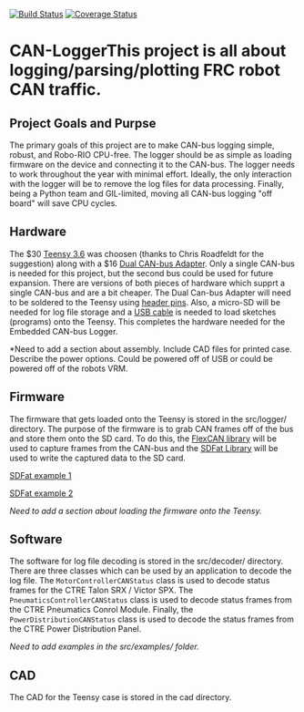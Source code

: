 [![Build Status](https://travis-ci.org/FRC4607/CAN-Logger.png?branch=master)](https://travis-ci.org/FRC4607/CAN-Logger)
[![Coverage Status](https://coveralls.io/repos/github/FRC4607/CAN-Logger/badge.svg?branch=master)](https://coveralls.io/github/FRC4607/CAN-Logger?branch=master)
# CAN-LoggerThis project is all about logging/parsing/plotting FRC robot CAN traffic. 

## Project Goals and Purpse
The primary goals of this project are to make CAN-bus logging simple, robust,
and Robo-RIO CPU-free.  The logger should be as simple as loading firmware on
the device and connecting it to the CAN-bus.  The logger needs to work
throughout the year with minimal effort.  Ideally, the only interaction with the
logger will be to remove the log files for data processing.  Finally, being a
Python team and GIL-limited, moving all CAN-bus logging "off board" will save
CPU cycles.

## Hardware
The $30 [Teensy 3.6](https://www.pjrc.com/teensy/) was choosen (thanks to Chris
Roadfeldt for the suggestion) along with a $16 [Dual CAN-bus Adapter](https://www.tindie.com/products/Fusion/dual-can-bus-adapter-for-teensy-35-36/).
Only a single CAN-bus is needed for this project, but the second bus could be
used for future expansion.  There are versions of both pieces of hardware which
supprt a single CAN-bus and are a bit cheaper.  The Dual Can-bus Adapter will
need to be soldered to the Teensy using
[header pins](https://www.pjrc.com/store/header_20x1.html).  Also, a micro-SD
will be needed for log file storage and a
[USB cable](https://www.pjrc.com/store/cable_usb_micro_b.html) is needed to load
sketches (programs) onto the Teensy.  This completes the hardware needed for the
Embedded CAN-bus Logger.

*Need to add a section about assembly.  Include CAD files for printed case.
Describe the power options.  Could be powered off of USB or could be powered off
of the robots VRM.

## Firmware
The firmware that gets loaded onto the Teensy is stored in the src/logger/
directory.  The purpose of the firmware is to grab CAN frames off of the bus and
store them onto the SD card.  To do this, the 
[FlexCAN library](https://github.com/collin80/FlexCAN_Library) will be used to
capture frames from the CAN-bus and the
[SDFat Library](https://github.com/greiman/SdFat) will be used to write the
captured data to the SD card.

[SDFat example 1](https://forum.pjrc.com/threads/40150-CAN-logger-and-SD-card-speed)

[SDFat example 2](https://forum.pjrc.com/threads/39158-Using-SdFat-to-acces-Teensy-3-6-SD-internal-card-(-amp-with-audio-board))

*Need to add a section about loading the firmware onto the Teensy.*

## Software
The software for log file decoding is stored in the src/decoder/ directory.
There are three classes which can be used by an application to decode the log
file.  The `MotorControllerCANStatus` class is used to decode status frames for
the CTRE Talon SRX / Victor SPX.  The `PneumaticsControllerCANStatus` class is
used to decode status frames from the CTRE Pneumatics Conrol Module.  Finally,
the `PowerDistributionCANStatus` class is used to decode the status frames from
the CTRE Power Distribution Panel.

*Need to add examples in the src/examples/ folder.*

## CAD
The CAD for the Teensy case is stored in the cad directory.
